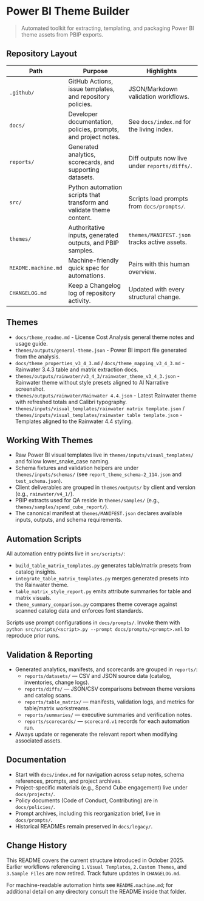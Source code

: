 ﻿# Power BI Theme Builder
> Automated toolkit for extracting, templating, and packaging Power BI theme assets from PBIP exports.

## Repository Layout
| Path | Purpose | Highlights |
| --- | --- | --- |
| `.github/` | GitHub Actions, issue templates, and repository policies. | JSON/Markdown validation workflows. |
| `docs/` | Developer documentation, policies, prompts, and project notes. | See `docs/index.md` for the living index. |
| `reports/` | Generated analytics, scorecards, and supporting datasets. | Diff outputs now live under `reports/diffs/`. |
| `src/` | Python automation scripts that transform and validate theme content. | Scripts load prompts from `docs/prompts/`. |
| `themes/` | Authoritative inputs, generated outputs, and PBIP samples. | `themes/MANIFEST.json` tracks active assets. |
| `README.machine.md` | Machine-friendly quick spec for automations. | Pairs with this human overview. |
| `CHANGELOG.md` | Keep a Changelog log of repository activity. | Updated with every structural change. |

## Themes
- `docs/theme_readme.md` - License Cost Analysis general theme notes and usage guide.
- `themes/outputs/general-theme.json` - Power BI import file generated from the analysis.
- `docs/theme_properties_v3_4_3.md` / `docs/theme_mapping_v3_4_3.md` - Rainwater 3.4.3 table and matrix extraction docs.
- `themes/outputs/rainwater/v3_4_3/rainwater_theme_v3_4_3.json` - Rainwater theme without style presets aligned to AI Narrative screenshot.
- `themes/outputs/rainwater/Rainwater 4.4.json` - Latest Rainwater theme with refreshed totals and Calibri typography.
- `themes/inputs/visual_templates/rainwater matrix template.json` / `themes/inputs/visual_templates/rainwater table template.json` - Templates aligned to the Rainwater 4.4 styling.

## Working With Themes
- Raw Power BI visual templates live in `themes/inputs/visual_templates/` and follow lower_snake_case naming.
- Schema fixtures and validation helpers are under `themes/inputs/schemas/` (see `report_theme_schema-2_114.json` and `test_schema.json`).
- Client deliverables are grouped in `themes/outputs/` by client and version (e.g., `rainwater/v4_1/`).
- PBIP extracts used for QA reside in `themes/samples/` (e.g., `themes/samples/spend_cube_report/`).
- The canonical manifest at `themes/MANIFEST.json` declares available inputs, outputs, and schema requirements.

## Automation Scripts
All automation entry points live in `src/scripts/`:
- `build_table_matrix_templates.py` generates table/matrix presets from catalog insights.
- `integrate_table_matrix_templates.py` merges generated presets into the Rainwater theme.
- `table_matrix_style_report.py` emits attribute summaries for table and matrix visuals.
- `theme_summary_comparison.py` compares theme coverage against scanned catalog data and enforces font standards.

Scripts use prompt configurations in `docs/prompts/`. Invoke them with `python src/scripts/<script>.py --prompt docs/prompts/<prompt>.xml` to reproduce prior runs.

## Validation & Reporting
- Generated analytics, manifests, and scorecards are grouped in `reports/`:
  - `reports/datasets/` — CSV and JSON source data (catalog, inventories, change logs).
  - `reports/diffs/` — JSON/CSV comparisons between theme versions and catalog scans.
  - `reports/table_matrix/` — manifests, validation logs, and metrics for table/matrix workstreams.
  - `reports/summaries/` — executive summaries and verification notes.
  - `reports/scorecards/` — `scorecard.v1` records for each automation run.
- Always update or regenerate the relevant report when modifying associated assets.

## Documentation
- Start with `docs/index.md` for navigation across setup notes, schema references, prompts, and project archives.
- Project-specific materials (e.g., Spend Cube engagement) live under `docs/projects/`.
- Policy documents (Code of Conduct, Contributing) are in `docs/policies/`.
- Prompt archives, including this reorganization brief, live in `docs/prompts/`.
- Historical READMEs remain preserved in `docs/legacy/`.

## Change History
This README covers the current structure introduced in October 2025. Earlier workflows referencing `1.Visual Templates`, `2.Custom Themes`, and `3.Sample Files` are now retired. Track future updates in `CHANGELOG.md`.

For machine-readable automation hints see `README.machine.md`; for additional detail on any directory consult the README inside that folder.
